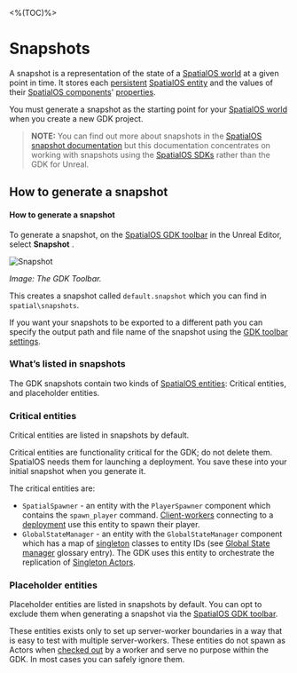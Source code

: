 <%(TOC)%>
# Snapshots

A snapshot is a representation of the state of a [SpatialOS world]({{urlRoot}}/content/glossary#spatialos-world) at a given point in time. It stores each [persistent]({{urlRoot}}/content/glossary##persistence) [SpatialOS entity]({{urlRoot}}/content/glossary##spatialos-entity) and the values of their [SpatialOS components]({{urlRoot}}/content/glossary#spatialos-component)' [properties](https://docs.improbable.io/reference/latest/shared/glossary#property).

You must generate a snapshot as the starting point for your [SpatialOS world]({{urlRoot}}/content/glossary#spatialos-world) when you create a new GDK project.
</br>

> **NOTE:** You can find out more about snapshots in the [SpatialOS snapshot documentation](https://docs.improbable.io/reference/latest/shared/operate/snapshot) but this documentation concentrates on working with snapshots using the [SpatialOS SDKs]({{urlRoot}}/content/glossary#spatialos-sdk) rather than the GDK for Unreal.



## How to generate a snapshot

#### How to generate a snapshot

To generate a snapshot, on the [SpatialOS GDK toolbar]({{urlRoot}}/content/toolbars.md) in the Unreal Editor, select **Snapshot** .

![Snapshot]({{assetRoot}}assets/screen-grabs/snapshot.png)

_Image: The GDK Toolbar._

This creates a snapshot called `default.snapshot` which you can find in `spatial\snapshots`.

If you want your snapshots to be exported to a different path you can specify the output path and file name of the snapshot using the [GDK toolbar settings]({{urlRoot}}/content/toolbars.md).

### What’s listed in snapshots

The GDK snapshots contain two kinds of [SpatialOS entities]({{urlRoot}}/content/glossary#spatialos-entity): 
Critical entities, and placeholder entities.

### Critical entities

Critical entities are listed in snapshots by default.

Critical entities are functionality critical for the GDK; do not delete them. SpatialOS needs them for launching a deployment. You save these into your initial snapshot when you generate it. 

The critical entities are:

* `SpatialSpawner` - an entity with the `PlayerSpawner` component which contains the `spawn_player` command. [Client-workers]({{urlRoot}}/content/glossary#workers) connecting to a [deployment]({{urlRoot}}/content/glossary#deployment) use this entity to spawn their player.
* `GlobalStateManager` - an entity with the `GlobalStateManager` component which has a map of [singleton]({{urlRoot}}/content/singleton-actors.md) classes to entity IDs (see [Global State manager]({{urlRoot}}/content/glossary#global-state-manager) glossary entry). The GDK uses this entity to orchestrate the replication of [Singleton Actors]({{urlRoot}}/content/singleton-actors.md).

### Placeholder entities
Placeholder entities are listed in snapshots by default. You can opt to exclude them when generating a snapshot via the [SpatialOS GDK toolbar]({{urlRoot}}/content/toolbars.md).

These entities exists only to set up server-worker boundaries in a way that is easy to test with multiple server-workers. These entities do not spawn as Actors when [checked out]({{urlRoot}}/content/glossary#check-out) by a worker and serve no purpose within the GDK. In most cases you can safely ignore them.
